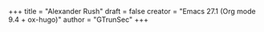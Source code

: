 +++
title = "Alexander Rush"
draft = false
creator = "Emacs 27.1 (Org mode 9.4 + ox-hugo)"
author = "GTrunSec"
+++
